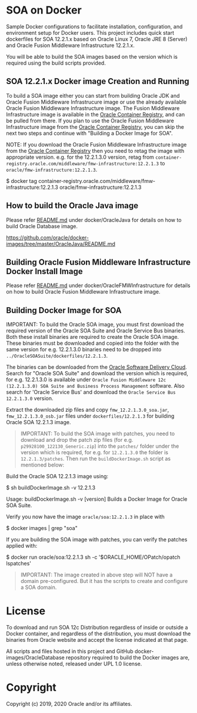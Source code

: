 SOA on Docker
=============

Sample Docker configurations to facilitate installation, configuration, and environment setup for Docker users. This project includes quick start dockerfiles for SOA 12.2.1.x based on Oracle Linux 7, Oracle JRE 8 (Server) and Oracle Fusion Middleware Infrastructure 12.2.1.x.

You will be able to build the SOA images based on the version which is required using the build scripts provided. 

## SOA 12.2.1.x Docker image Creation and Running

To build a SOA image either you can start from building Oracle JDK and Oracle Fusion Middleware Infrastrucure image or use the already available Oracle Fusion Middleware Infrastructure image. The Fusion Middleware Infrastructure image is available in the [Oracle Container Registry](https://container-registry.oracle.com), and can be pulled from there. If you plan to use the Oracle Fusion Middleware Infrastructure image from the [Oracle Container Registry](https://container-registry.oracle.com), you can skip the next two steps and continue with "Building a Docker Image for SOA".

NOTE: If you download the Oracle Fusion Middleware Infrastructure image from the [Oracle Container Registry](https://container-registry.oracle.com) then you need to retag the image with appropriate version. e.g. for the 12.2.1.3.0 version, retag from `container-registry.oracle.com/middleware/fmw-infrastructure:12.2.1.3` to `oracle/fmw-infrastructure:12.2.1.3`.

$ docker tag container-registry.oracle.com/middleware/fmw-infrastructure:12.2.1.3 oracle/fmw-infrastructure:12.2.1.3

## How to build the Oracle Java image

Please refer [README.md](https://github.com/oracle/docker-images/blob/master/OracleJava/README.md) under docker/OracleJava for details on how to build Oracle Database image.

https://github.com/oracle/docker-images/tree/master/OracleJava/README.md

## Building Oracle Fusion Middleware Infrastructure Docker Install Image

Please refer [README.md](https://github.com/oracle/docker-images/blob/master/OracleFMWInfrastructure/README.md) under docker/OracleFMWInfrastructure for details on how to build Oracle Fusion Middleware Infrastructure image.

## Building Docker Image for SOA

IMPORTANT: To build the Oracle SOA image, you must first download the required version of the Oracle SOA Suite and Oracle Service Bus binaries. Both these install binaries are required to create the Oracle SOA image. These binaries must be downloaded and copied into the folder with the same version for e.g. 12.2.1.3.0 binaries need to be dropped into `../OracleSOASuite/dockerfiles/12.2.1.3`.

The binaries can be downloaded from the [Oracle Software Delivery Cloud](https://edelivery.oracle.com). Search for "Oracle SOA Suite" and download the version which is required, for e.g. 12.2.1.3.0 is available under `Oracle Fusion Middleware 12c (12.2.1.3.0) SOA Suite and Business Process Management` software. Also search for 'Oracle Service Bus' and download the `Oracle Service Bus 12.2.1.3.0` version.

Extract the downloaded zip files and copy `fmw_12.2.1.3.0_soa.jar`, `fmw_12.2.1.3.0_osb.jar` files under `dockerfiles/12.2.1.3` for building Oracle SOA 12.2.1.3 image.

>IMPORTANT: To build the SOA image with patches, you need to download and drop the patch zip files (for e.g. `p29928100_122130_Generic.zip`) into the `patches/` folder under the version which is required, for e.g. for `12.2.1.3.0` the folder is `12.2.1.3/patches`. Then run the `buildDockerImage.sh` script as mentioned below: 

Build the Oracle SOA 12.2.1.3 image using:

$ sh buildDockerImage.sh -v 12.2.1.3

   Usage: buildDockerImage.sh -v [version]
   Builds a Docker Image for Oracle SOA Suite.


Verify you now have the image `oracle/soa:12.2.1.3` in place with 

$ docker images | grep "soa"

If you are building the SOA image with patches, you can verify the patches applied with:

$ docker run oracle/soa:12.2.1.3 sh -c '$ORACLE_HOME/OPatch/opatch lspatches'

>IMPORTANT: The image created in above step will NOT have a domain pre-configured. But it has the scripts to create and configure a SOA domain.

# License

To download and run SOA 12c Distribution regardless of inside or outside a Docker container, and regardless of the distribution, you must download the binaries from Oracle website and accept the license indicated at that page.

All scripts and files hosted in this project and GitHub docker-images/OracleDatabase repository required to build the Docker images are, unless otherwise noted, released under UPL 1.0 license.

# Copyright

Copyright (c) 2019, 2020 Oracle and/or its affiliates.

